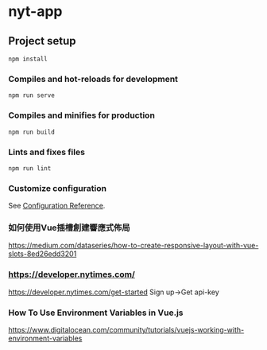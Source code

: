 # nyt-app

## Project setup
```
npm install
```

### Compiles and hot-reloads for development
```
npm run serve
```

### Compiles and minifies for production
```
npm run build
```

### Lints and fixes files
```
npm run lint
```

### Customize configuration
See [Configuration Reference](https://cli.vuejs.org/config/).

### 如何使用Vue插槽創建響應式佈局
https://medium.com/dataseries/how-to-create-responsive-layout-with-vue-slots-8ed26edd3201

### https://developer.nytimes.com/
https://developer.nytimes.com/get-started
Sign up->Get api-key

### How To Use Environment Variables in Vue.js
https://www.digitalocean.com/community/tutorials/vuejs-working-with-environment-variables

